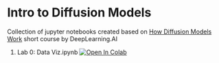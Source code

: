 # Intro to Diffusion Models
Collection of jupyter notebooks created based on [How Diffusion Models Work](https://learn.deeplearning.ai/diffusion-models/) short course by DeepLearning.AI
  1. Lab 0: Data Viz.ipynb    [![Open In Colab](https://colab.research.google.com/assets/colab-badge.svg)](https://colab.research.google.com/github/vinay-jose/intro-to-diffusion-models/blob/main/notebooks/Lab_0_Data_Viz.ipynb)
